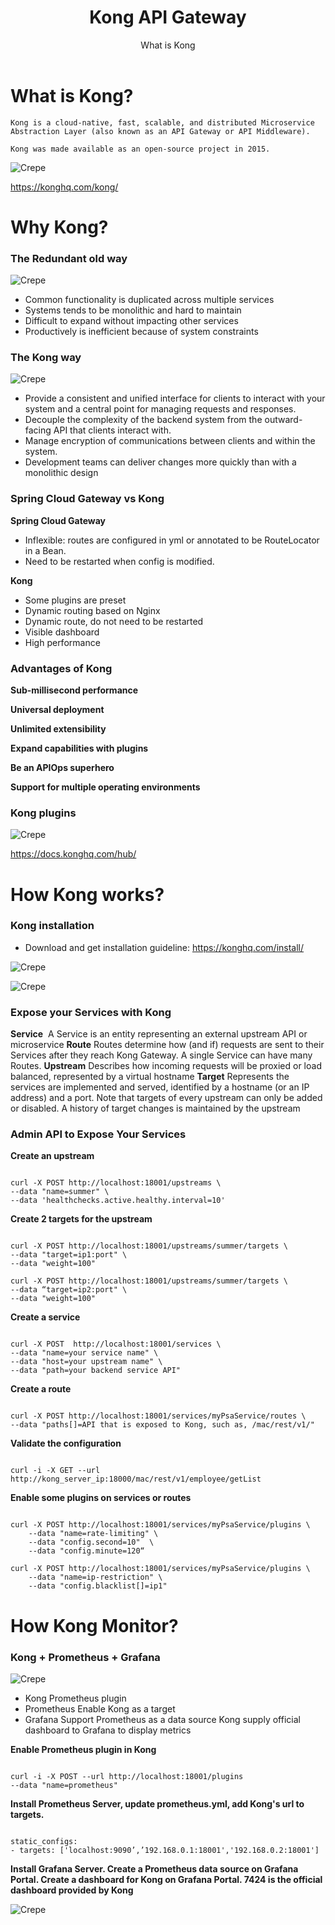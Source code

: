 ﻿---
layout: post
title: Kong API Gateway
subtitle: What is Kong
tags: [technology]
comments: true
---
# What is Kong?

~~~
Kong is a cloud-native, fast, scalable, and distributed Microservice Abstraction Layer (also known as an API Gateway or API Middleware). 

Kong was made available as an open-source project in 2015.

~~~
![Crepe](/img/kong/p001.png)

https://konghq.com/kong/

# Why Kong?

### The Redundant old way
![Crepe](/img/kong/p002.png)

  - Common functionality is duplicated across multiple services
  - Systems tends to be monolithic and hard to maintain
  - Difficult to expand without impacting other services
  - Productively is inefficient because of system constraints

### The Kong way
![Crepe](/img/kong/p003.png)

  - Provide a consistent and unified interface for clients to interact with your system and a central point for managing requests and responses.
  - Decouple the complexity of the backend system from the outward-facing API that clients interact with.
  - Manage encryption of communications between clients and within the system.
  - Development teams can deliver changes more quickly than with a monolithic design

### Spring Cloud Gateway vs Kong

**Spring Cloud Gateway**
  - Inflexible: routes are configured in yml or annotated  to be RouteLocator in a Bean.
   - Need to be restarted when config is modified.


**Kong**
  - Some plugins are preset
  - Dynamic routing based on Nginx
  - Dynamic route, do not need to be restarted
  - Visible dashboard
  - High performance

### Advantages of Kong

**Sub-millisecond performance**

**Universal deployment**

**Unlimited extensibility**

**Expand capabilities with plugins**

**Be an APIOps superhero**

**Support for multiple operating environments**

### Kong plugins

![Crepe](/img/kong/p004.png)

https://docs.konghq.com/hub/


# How Kong works?

### Kong installation

  - Download and get installation guideline: https://konghq.com/install/

  ![Crepe](/img/kong/p005.png)

  ![Crepe](/img/kong/p006.png)

### Expose your Services with Kong

**Service**
 A Service is an entity representing an external upstream API or microservice
**Route**
Routes determine how (and if) requests are sent to their Services after they reach Kong Gateway. A single Service can have many Routes.
**Upstream**
Describes how incoming requests will be proxied or load balanced, represented by a virtual hostname
**Target**
Represents the services are implemented and served, identified by a hostname (or an IP address) and a port. Note that targets of every upstream can only be added or disabled. A history of target changes is maintained by the upstream

### Admin API  to Expose Your Services

**Create an upstream**
~~~

curl -X POST http://localhost:18001/upstreams \
--data "name=summer" \
--data 'healthchecks.active.healthy.interval=10'

~~~

**Create 2 targets for the upstream**
~~~

curl -X POST http://localhost:18001/upstreams/summer/targets \
--data "target=ip1:port" \
--data "weight=100"

curl -X POST http://localhost:18001/upstreams/summer/targets \
--data “target=ip2:port" \
--data "weight=100"

~~~

**Create a service**
~~~

curl -X POST  http://localhost:18001/services \
--data "name=your service name" \
--data "host=your upstream name" \
--data "path=your backend service API"

~~~

**Create a route**
~~~

curl -X POST http://localhost:18001/services/myPsaService/routes \
--data "paths[]=API that is exposed to Kong, such as, /mac/rest/v1/"

~~~

**Validate the configuration**
~~~

curl -i -X GET --url http://kong_server_ip:18000/mac/rest/v1/employee/getList

~~~

**Enable some plugins on services or routes**
~~~

curl -X POST http://localhost:18001/services/myPsaService/plugins \
    --data "name=rate-limiting" \
    --data "config.second=10"  \
    --data "config.minute=120“

curl -X POST http://localhost:18001/services/myPsaService/plugins \
    --data "name=ip-restriction" \
    --data "config.blacklist[]=ip1"

~~~

# How Kong Monitor?

### Kong + Prometheus + Grafana

  ![Crepe](/img/kong/p007.png)

  - Kong
    Prometheus plugin
  - Prometheus
   Enable Kong as a target
  - Grafana
Support Prometheus as a data source
Kong supply official dashboard to Grafana to display metrics

**Enable Prometheus plugin in Kong**
~~~

curl -i -X POST --url http://localhost:18001/plugins 
--data "name=prometheus"

~~~

**Install Prometheus Server, update prometheus.yml, add Kong's url to targets.**
~~~

static_configs:
- targets: ['localhost:9090’,’192.168.0.1:18001','192.168.0.2:18001']

~~~

**Install Grafana Server. Create a Prometheus data source on Grafana Portal. Create a dashboard for Kong on Grafana Portal. 7424 is the official dashboard provided by Kong**

  ![Crepe](/img/kong/p008.png)